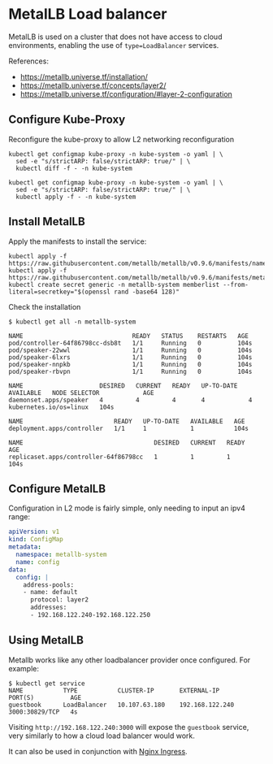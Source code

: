 # MetalLB Load balancer

MetalLB is used on a cluster that does not have access to cloud environments, enabling the use of `type=LoadBalancer` services. 

References: 

* https://metallb.universe.tf/installation/
* https://metallb.universe.tf/concepts/layer2/
* https://metallb.universe.tf/configuration/#layer-2-configuration

## Configure Kube-Proxy

Reconfigure the kube-proxy to allow L2 networking reconfiguration

```
kubectl get configmap kube-proxy -n kube-system -o yaml | \
  sed -e "s/strictARP: false/strictARP: true/" | \
  kubectl diff -f - -n kube-system

kubectl get configmap kube-proxy -n kube-system -o yaml | \
  sed -e "s/strictARP: false/strictARP: true/" | \
  kubectl apply -f - -n kube-system
```
## Install MetalLB

Apply the manifests to install the service: 

    kubectl apply -f https://raw.githubusercontent.com/metallb/metallb/v0.9.6/manifests/namespace.yaml
    kubectl apply -f https://raw.githubusercontent.com/metallb/metallb/v0.9.6/manifests/metallb.yaml
    kubectl create secret generic -n metallb-system memberlist --from-literal=secretkey="$(openssl rand -base64 128)"

Check the installation

```
$ kubectl get all -n metallb-system

NAME                              READY   STATUS    RESTARTS   AGE
pod/controller-64f86798cc-dsb8t   1/1     Running   0          104s
pod/speaker-22wwl                 1/1     Running   0          104s
pod/speaker-6lxrs                 1/1     Running   0          104s
pod/speaker-nnpkb                 1/1     Running   0          104s
pod/speaker-rbvpn                 1/1     Running   0          104s

NAME                     DESIRED   CURRENT   READY   UP-TO-DATE   AVAILABLE   NODE SELECTOR            AGE
daemonset.apps/speaker   4         4         4       4            4           kubernetes.io/os=linux   104s

NAME                         READY   UP-TO-DATE   AVAILABLE   AGE
deployment.apps/controller   1/1     1            1           104s

NAME                                    DESIRED   CURRENT   READY   AGE
replicaset.apps/controller-64f86798cc   1         1         1       104s
```

## Configure MetalLB

Configuration in L2 mode is fairly simple, only needing to input an ipv4 range: 

```yaml
apiVersion: v1
kind: ConfigMap
metadata:
  namespace: metallb-system
  name: config
data:
  config: |
    address-pools:
    - name: default
      protocol: layer2
      addresses:
      - 192.168.122.240-192.168.122.250
```

## Using MetalLB

Metallb works like any other loadbalancer provider once configured. For example: 

```
$ kubectl get service
NAME           TYPE           CLUSTER-IP       EXTERNAL-IP       PORT(S)          AGE
guestbook      LoadBalancer   10.107.63.180    192.168.122.240   3000:30829/TCP   4s
```

Visiting `http://192.168.122.240:3000` will expose the `guestbook` service, very similarly to how a cloud load balancer would work. 

It can also be used in conjunction with [Nginx Ingress](/k8s/nginx-ingress).
